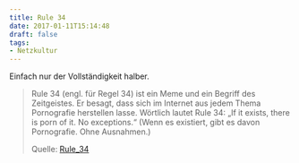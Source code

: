 ```yaml
---
title: Rule 34
date: 2017-01-11T15:14:48
draft: false
tags:
- Netzkultur
---
```


Einfach nur der Vollständigkeit halber.

> Rule 34 (engl. für Regel 34) ist ein Meme und ein Begriff des
> Zeitgeistes. Er besagt, dass sich im Internet aus jedem Thema Pornografie
> herstellen lasse. Wörtlich lautet Rule 34: „If it exists, there is porn
> of it. No exceptions.“ (Wenn es existiert, gibt es davon Pornografie.
> Ohne Ausnahmen.)
>
> Quelle: [Rule_34](https://de.wikipedia.org/wiki/Rule_34)